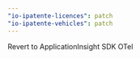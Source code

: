 ```yaml
---
"io-ipatente-licences": patch
"io-ipatente-vehicles": patch
---
```


Revert to ApplicationInsight SDK OTel

